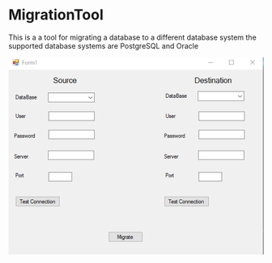 # MigrationTool

This is a a tool for migrating a database to a different database system
the supported database systems are PostgreSQL and Oracle

![alt tag](https://raw.githubusercontent.com/WilliamAvila/MigrationTool/master/demo.png)
